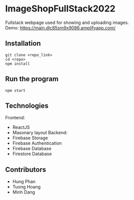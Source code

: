 # ImageShopFullStack2022

Fullstack webpage used for showing and uploading images. <br/>
Demo: https://main.dlc85sm9x9086.amplifyapp.com/

## Installation

```
git clone <repo_link>
cd <repo>
npm install
```

## Run the program

```
npm start
```

## Technologies

Frontend:
- ReactJS
- Masonary layout
Backend:
- Firebase Storage
- Firebase Authentication
- Firebase Database
- Firestore Database

## Contributors

- Hung Phan
- Tuong Hoang
- Minh Dang
